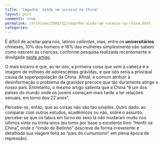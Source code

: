 ```yaml
---
title: 'Cegonha: ainda um sucesso na China'
layout: post
comments: true
permalink: /archives/2001/12/cegonha-ainda-um-sucesso-na-china.html
categories:
---
```

É difícil de aceitar para nós, latinos *calientes*, mas, entre os **universitários** chineses, 10% dos homens e 16% das mulheres simplesmente não sabem como nascem as crianças, conforme pesquisa realizada recentemente e divulgada <a href="http://ultimosegundo.ig.com.br/home/editorial/stories/editorial_body/0,1205,691981,00.html" >neste artigo</a>.

O mais bizarro é que, ao ler isto, a primeira coisa que vem à cabeça é a imagem de milhões de adolescentes grávidas, e que isto seria a principal causa da superpopulação da China. Afinal, é comum atribuir à desinformação o problema da gravidez precoce que tão duramente atinge o nosso país. Entretanto, o mesmo artigo salienta que a China &#8220;é um dos países do mundo onde os jovens começam mais tarde a ter relações sexuais, em torno dos 22 anos&#8221;.

Percebe-se, então, que as coisas não são tão simples. Outro dado: ao comparar com outros estudos, acadêmicos ou não, sobre o assunto, percebe-se que os tabus em torno do sexo lá não mudaram muito nos últimos vinte ou trinta anos (eu tomo por base o excelente livro &#8220;Henfil na China&#8221;, onde o &#8220;irmão do Betinho&#8221; descreve de forma irreverente e detalhada sua viagem feita ao &#8220;país do *cumunismo*&#8221; em plena época de repressão).